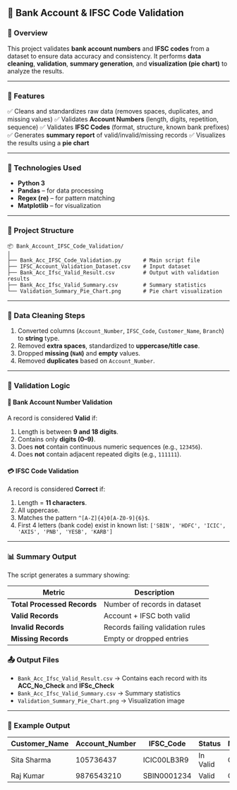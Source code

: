 

## 🏦 Bank Account & IFSC Code Validation

### 📘 Overview

This project validates **bank account numbers** and **IFSC codes** from a dataset to ensure data accuracy and consistency.
It performs **data cleaning**, **validation**, **summary generation**, and **visualization (pie chart)** to analyze the results.

---

### 🚀 Features

✅ Cleans and standardizes raw data (removes spaces, duplicates, and missing values)
✅ Validates **Account Numbers** (length, digits, repetition, sequence)
✅ Validates **IFSC Codes** (format, structure, known bank prefixes)
✅ Generates **summary report** of valid/invalid/missing records
✅ Visualizes the results using a **pie chart**

---

### 🧰 Technologies Used

* **Python 3**
* **Pandas** – for data processing
* **Regex (re)** – for pattern matching
* **Matplotlib** – for visualization

---

### 📂 Project Structure

```
📦 Bank_Account_IFSC_Code_Validation/
│
├── Bank_Acc_IFSC_Code_Validation.py       # Main script file
├── IFSC_Account_Validation_Dataset.csv    # Input dataset
├── Bank_Acc_Ifsc_Valid_Result.csv         # Output with validation results
├── Bank_Acc_Ifsc_Valid_Summary.csv        # Summary statistics
└── Validation_Summary_Pie_Chart.png       # Pie chart visualization
```

---

### 🧹 Data Cleaning Steps

1. Converted columns (`Account_Number`, `IFSC_Code`, `Customer_Name`, `Branch`) to **string** type.
2. Removed **extra spaces**, standardized to **uppercase/title case**.
3. Dropped **missing (`NaN`)** and **empty** values.
4. Removed **duplicates** based on `Account_Number`.

---

### 🧮 Validation Logic

#### 🏦 **Bank Account Number Validation**

A record is considered **Valid** if:

1. Length is between **9 and 18 digits**.
2. Contains only **digits (0–9)**.
3. Does **not** contain continuous numeric sequences (e.g., `123456`).
4. Does **not** contain adjacent repeated digits (e.g., `111111`).

#### 💳 **IFSC Code Validation**

A record is considered **Correct** if:

1. Length = **11 characters**.
2. All uppercase.
3. Matches the pattern `^[A-Z]{4}0[A-Z0-9]{6}$`.
4. First 4 letters (bank code) exist in known list:
   `['SBIN', 'HDFC', 'ICIC', 'AXIS', 'PNB', 'YESB', 'KARB']`

---

### 📊 Summary Output

The script generates a summary showing:

| Metric                      | Description                      |
| --------------------------- | -------------------------------- |
| **Total Processed Records** | Number of records in dataset     |
| **Valid Records**           | Account + IFSC both valid        |
| **Invalid Records**         | Records failing validation rules |
| **Missing Records**         | Empty or dropped entries         |




### 📤 Output Files

* `Bank_Acc_Ifsc_Valid_Result.csv` → Contains each record with its **ACC_No_Check** and **IFSc_Check**
* `Bank_Acc_Ifsc_Valid_Summary.csv` → Summary statistics
* `Validation_Summary_Pie_Chart.png` → Visualization image

---

### 🧩 Example Output

| Customer_Name | Account_Number | IFSC_Code   | Status   | Message |
| ------------- | -------------- | ----------- | -------- | ------- |
| Sita Sharma   | 105736437      | ICIC00LB3R9 | In Valid | Correct |
| Raj Kumar     | 9876543210     | SBIN0001234 | Valid    | Correct |


